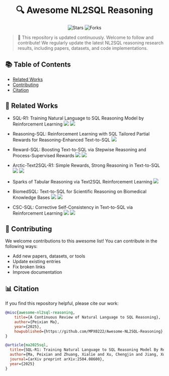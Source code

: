<h1 align="center">🔍 Awesome NL2SQL Reasoning</h1>

<p align="center">
    <img src="https://img.shields.io/github/stars/MPX0222/Awesome-NL2SQL-Reasoning?style=social" alt="Stars">
    <img src="https://img.shields.io/github/forks/MPX0222/Awesome-NL2SQL-Reasoning?style=social" alt="Forks">
</p>

> 🔄 This repository is updated continuously. Welcome to follow and contribute! We regularly update the latest NL2SQL reasoning research results, including papers, datasets, and code implementations.

## 📚 Table of Contents
- [Related Works](#-related-works)
- [Contributing](#-contributing)
- [Citation](#-citation)

## 📄 Related Works

- SQL-R1: Training Natural Language to SQL Reasoning Model by Reinforcement Learning 
[![](https://img.shields.io/badge/Paper-arXiv-red)](https://arxiv.org/abs/2504.08600) [![](https://img.shields.io/badge/Code-Github-blue)](https://github.com/IDEA-FinAI/SQL-R1)

- Reasoning-SQL: Reinforcement Learning with SQL Tailored Partial Rewards for Reasoning-Enhanced Text-to-SQL 
[![](https://img.shields.io/badge/Paper-arXiv-red)](https://arxiv.org/pdf/2503.23157) 

- Reward-SQL: Boosting Text-to-SQL via Stepwise Reasoning and Process-Supervised Rewards 
[![](https://img.shields.io/badge/Paper-arXiv-red)](https://arxiv.org/pdf/2505.04671) [![](https://img.shields.io/badge/Code-Github-blue)](https://github.com/ruc-datalab/RewardSQL)

- Arctic-Text2SQL-R1: Simple Rewards, Strong Reasoning in Text-to-SQL
[![](https://img.shields.io/badge/Paper-arXiv-red)](https://arxiv.org/abs/2505.20315) [![](https://img.shields.io/badge/Code-Github-blue)](https://github.com/snowflakedb/ArcticTraining/)

- Sparks of Tabular Reasoning via Text2SQL Reinforcement Learning
[![](https://img.shields.io/badge/Paper-arXiv-red)](https://arxiv.org/abs/2505.00016) 

- BiomedSQL: Text-to-SQL for Scientific Reasoning on Biomedical Knowledge Bases
[![](https://img.shields.io/badge/Paper-arXiv-red)](https://arxiv.org/abs/2505.20321) [![](https://img.shields.io/badge/Code-Github-blue)](https://huggingface.co/datasets/NIH-CARD/BiomedSQL)

- CSC-SQL: Corrective Self-Consistency in Text-to-SQL via Reinforcement Learning 
[![](https://img.shields.io/badge/Paper-arXiv-red)](https://arxiv.org/abs/2505.13271) [![](https://img.shields.io/badge/Code-Github-blue)](https://github.com/CycloneBoy/csc_sql)

## 🤝 Contributing
We welcome contributions to this awesome list! You can contribute in the following ways:
- Add new papers, datasets, or tools
- Update existing entries
- Fix broken links
- Improve documentation

## 📊 Citation
If you find this repository helpful, please cite our work:
```bibtex
@misc{awesome-nl2sql-reasoning,
    title={A Continuous Review of Natural Language to SQL Reasoning},
    author={Peixian Ma},
    year={2025},
    howpublished={https://github.com/MPX0222/Awesome-NL2SQL-Reasoning}
}

@article{ma2025sql,
  title={SQL-R1: Training Natural Language to SQL Reasoning Model By Reinforcement Learning},
  author={Ma, Peixian and Zhuang, Xialie and Xu, Chengjin and Jiang, Xuhui and Chen, Ran and Guo, Jian},
  journal={arXiv preprint arXiv:2504.08600},
  year={2025}
}
```






